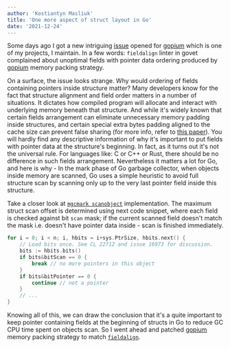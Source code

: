 ```yaml
---
author: 'Kostiantyn Masliuk'
title: 'One more aspect of struct layout in Go'
date: '2021-12-24'
---
```


Some days ago I got a new intriguing [issue](https://github.com/1pkg/gopium/issues/24) opened for [gopium](https://github.com/1pkg/gopium) which is one of my projects, I maintain. In a few words: `fieldalign` linter in govet complained about unoptimal fields with pointer data ordering produced by [gopium](https://github.com/1pkg/gopium) memory packing strategy.

On a surface, the issue looks strange. Why would ordering of fields containing pointers inside structure matter? Many developers know for the fact that structure alignment and field order matters in a number of situations. It dictates how compiled program will allocate and interact with underlying memory beneath that structure. And while it's widely known that certain fields arrangement can eliminate unnecessary memory padding inside structures, and certain special extra bytes padding aligned to the cache size can prevent false sharing (for more info, refer to [this paper](https://www.usenix.org/legacy/publications/library/proceedings/als00/2000papers/papers/full_papers/sears/sears_html/index.html)). You will hardly find any descriptive information of why it's important to put fields with pointer data at the structure's beginning. In fact, as it turns out it's not the universal rule. For languages like: C or C++ or Rust, there should be no difference in such fields arrangement. Nevertheless it matters a lot for Go, and here is why - In the mark phase of Go garbage collector, when objects inside memory are scanned, Go uses a simple heuristic to avoid full structure scan by scanning only up to the very last pointer field inside this structure.

Take a closer look at [`mgcmark scanobject`](https://go.dev/src/runtime/mgcmark.go) implementation. The maximum struct scan offset is determined using next code snippet, where each field is checked against bit `scan` mask; if the current scanned field doesn't match the mask i.e. doesn't have pointer data inside - scan is finished immediately.

```go
for i = 0; i < n; i, hbits = i+sys.PtrSize, hbits.next() {
    // Load bits once. See CL 22712 and issue 16973 for discussion.
    bits := hbits.bits()
    if bits&bitScan == 0 {
        break // no more pointers in this object
    }
    if bits&bitPointer == 0 {
        continue // not a pointer
    }
    // ...
}
```

Knowing all of this, we can draw the conclusion that it's a quite important to keep pointer containing fields at the beginning of structs in Go to reduce GC CPU time spent on objects scan. So I went ahead and patched [gopium](https://github.com/1pkg/gopium) memory packing strategy to match [`fieldalign`](https://cs.opensource.google/go/x/tools/+/refs/tags/v0.1.7:go/analysis/passes/fieldalignment/fieldalignment.go;l=145).
